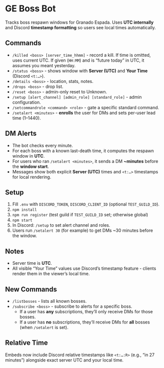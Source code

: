 # GE Boss Bot

Tracks boss respawn windows for Granado Espada. Uses **UTC internally** and Discord **timestamp formatting** so users see local times automatically.

## Commands
- `/killed <boss> [server_time_hhmm]` - record a kill. If time is omitted, uses current UTC. If given (`HH:MM`) and is “future today” in UTC, it assumes you meant yesterday.
- `/status <boss>` - shows window with **Server (UTC)** and **Your Time** (Discord `<t:…>`).
- `/details <boss>` - location, stats, notes.
- `/drops <boss>` - drop list.
- `/reset <boss>` - admin-only reset to Unknown.
- `/setup [alert_channel] [admin_role] [standard_role]` - admin configuration.
- `/setcommandrole <command> <role>` - gate a specific standard command.
- `/setalert <minutes>` - **enrolls** the user for DMs and sets per-user lead time (1–1440).

## DM Alerts
- The bot checks every minute.
- For each boss with a known last-death time, it computes the respawn window in **UTC**.
- For users who ran `/setalert <minutes>`, it sends a DM **~minutes** before the **window start**.
- Messages show both explicit **Server (UTC)** times and `<t:…>` timestamps for local rendering.

## Setup
1. Fill `.env` with `DISCORD_TOKEN`, `DISCORD_CLIENT_ID` (optional `TEST_GUILD_ID`).
2. `npm install`
3. `npm run register` (test guild if `TEST_GUILD_ID` set; otherwise global)
4. `npm start`
5. In Discord: `/setup` to set alert channel and roles.
6. Users run `/setalert 30` (for example) to get DMs ~30 minutes before the window.

## Notes
- Server time is **UTC**.
- All visible “Your Time” values use Discord’s timestamp feature - clients render them in the viewer’s local time.

## New Commands
- `/listbosses` - lists all known bosses.
- `/subscribe <boss>` - subscribe to alerts for a specific boss.
    - If a user has **any** subscriptions, they’ll only receive DMs for those bosses.
    - If a user has **no** subscriptions, they’ll receive DMs for **all** bosses (when `/setalert` is set).

## Relative Time
Embeds now include Discord relative timestamps like `<t:…:R>` (e.g., “in 27 minutes”) alongside exact server UTC and your local time.
